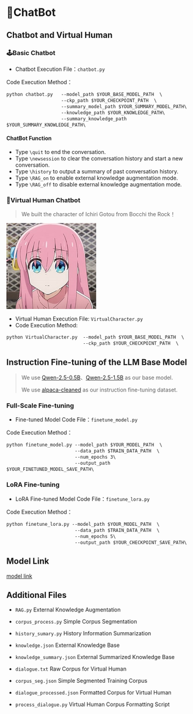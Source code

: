 # 🤖ChatBot

## Chatbot and Virtual Human
### 🕹️Basic Chatbot
* Chatbot Execution File：`chatbot.py`

Code Execution Method：
```
python chatbot.py   --model_path $YOUR_BASE_MODEL_PATH  \
                    --ckp_path $YOUR_CHECKPOINT_PATH  \
                    --summary_model_path $YOUR_SUMMARY_MODEL_PATH\
                    --knowledge_path $YOUR_KNOWLEDGE_PATH\
                    --summary_knowledge_path $YOUR_SUMMARY_KNOWLEDGE_PATH\
```
#### ChatBot Function
- Type `\quit` to end the conversation.
- Type `\newsession` to clear the conversation history and start a new conversation.
- Type `\history` to output a summary of past conversation history.
- Type `\RAG_on` to enable external knowledge augmentation mode.
- Type `\RAG_off` to disable external knowledge augmentation mode.


### 🎸Virtual Human Chatbot
> We built the character of Ichiri Gotou from Bocchi the Rock！

![bocchi](/bocchi.jpg)


* Virtual Human Execution File: `VirtualCharacter.py`
* Code Execution Method:
```
python VirtualCharacter.py  --model_path $YOUR_BASE_MODEL_PATH  \
                            --ckp_path $YOUR_CHECKPOINT_PATH  \
```


## Instruction Fine-tuning of the LLM Base Model
> We use [Qwen-2.5-0.5B](https://huggingface.co/Qwen/Qwen2.5-0.5B)、[Qwen-2.5-1.5B](https://huggingface.co/Qwen/Qwen2.5-1.5B) as our base model.
>
> We use [alpaca-cleaned](https://huggingface.co/datasets/yahma/alpaca-cleaned) as our instruction fine-tuning dataset.
### Full-Scale Fine-tuning
* Fine-tuned Model Code File：`finetune_model.py`


Code Execution Method：
```
python finetune_model.py --model_path $YOUR_MODEL_PATH  \
                         --data_path $TRAIN_DATA_PATH  \
                         --num_epochs 3\
                         --output_path $YOUR_FINETUNED_MODEL_SAVE_PATH\
```



### LoRA Fine-tuning
* LoRA Fine-tuned Model Code File：`finetune_lora.py`

Code Execution Method：
```
python finetune_lora.py --model_path $YOUR_MODEL_PATH  \
                         --data_path $TRAIN_DATA_PATH  \
                         --num_epochs 5\
                         --output_path $YOUR_CHECKPOINT_SAVE_PATH\
```


## Model Link
[model link](https://jbox.sjtu.edu.cn/l/812Wce)


## Additional Files
* `RAG.py` External Knowledge Augmentation
* `corpus_process.py` Simple Corpus Segmentation
* `history_sumary.py` History Information Summarization
* `knowledge.json` External Knowledge Base
* `knowledge_summary.json` External Summarized Knowledge Base

* `dialogue.txt` Raw Corpus for Virtual Human
* `corpus_seg.json` Simple Segmented Training Corpus
* `dialogue_processed.json` Formatted Corpus for Virtual Human
* `process_dialogue.py` Virtual Human Corpus Formatting Script


















